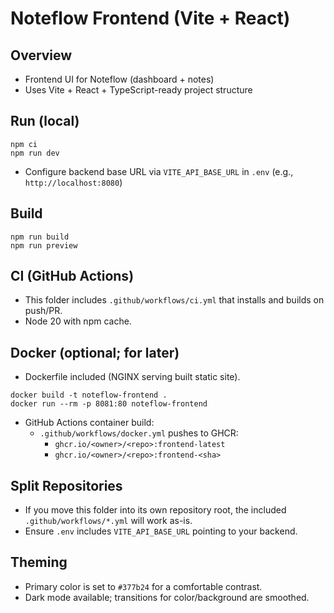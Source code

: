# Noteflow Frontend (Vite + React)

## Overview
- Frontend UI for Noteflow (dashboard + notes)
- Uses Vite + React + TypeScript-ready project structure

## Run (local)
```
npm ci
npm run dev
```
- Configure backend base URL via `VITE_API_BASE_URL` in `.env` (e.g., `http://localhost:8080`)

## Build
```
npm run build
npm run preview
```

## CI (GitHub Actions)
- This folder includes `.github/workflows/ci.yml` that installs and builds on push/PR.
- Node 20 with npm cache.

## Docker (optional; for later)
- Dockerfile included (NGINX serving built static site).
```
docker build -t noteflow-frontend .
docker run --rm -p 8081:80 noteflow-frontend
```
- GitHub Actions container build:
  - `.github/workflows/docker.yml` pushes to GHCR:
    - `ghcr.io/<owner>/<repo>:frontend-latest`
    - `ghcr.io/<owner>/<repo>:frontend-<sha>`

## Split Repositories
- If you move this folder into its own repository root, the included `.github/workflows/*.yml` will work as-is.
- Ensure `.env` includes `VITE_API_BASE_URL` pointing to your backend.

## Theming
- Primary color is set to `#377b24` for a comfortable contrast.
- Dark mode available; transitions for color/background are smoothed.
